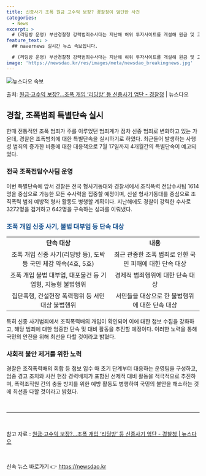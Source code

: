 ```yaml
---
title: 신종사기 조폭 원금 고수익 보장? 경찰청이 엄단한 사건
categories:
  - News
excerpt: >
  # (리딩방 운영) 부산경찰청 강력범죄수사대는 지난해 허위 투자사이트를 개설해 원금 및 고수익을 보장한다며 …
feature_text: >
  ## navernews 실시간 뉴스 속보입니다.

  # (리딩방 운영) 부산경찰청 강력범죄수사대는 지난해 허위 투자사이트를 개설해 원금 및 고수익을 보장한다며 …
image: 'https://newsdao.kr/res/images/meta/newsdao_breakingnews.jpg'
---
```


![뉴스다오 속보](https://newsdao.kr/res/images/meta/newsdao_breakingnews.jpg)

<p>출처: <a href="https://newsdao.kr/3371" rel="dofollow">원금·고수익 보장?…조폭 개입 ‘리딩방’ 등 신종사기 엄단 - 경찰청</a> | 뉴스다오</p>

<h2 data-ke-size="size26">경찰, 조폭범죄 특별단속 실시</h2>

<p data-ke-size="size16">한때 전통적인 조폭 범죄가 주를 이루었던 범죄계가 점차 신종 범죄로 변화하고 있는 가운데, 경찰은 조폭범죄에 대한 특별단속을 실시하기로 하였다. 최근들어 발생하는 사행성 범죄의 증가한 비중에 대한 대응책으로 7월 17일까지 4개월간의 특별단속이 예고되었다. </p>

<h3 data-ke-size="size24">전국 조폭전담수사팀 운영</h3>

<p data-ke-size="size16">이번 특별단속에 앞서 경찰은 전국 형사기동대와 경찰서에서 조직폭력 전담수사팀 1614명을 중심으로 가능한 모든 수사력을 집중할 예정이며, 신설 형사기동대를 중심으로 조직폭력 범죄 예방적 형사 활동도 병행할 계획이다. 지난해에도 경찰이 강력한 수사로 3272명을 검거하고 642명을 구속하는 성과를 이뤄냈다.</p>

<h3 data-ke-size="size24"><b><span style="color: #1a5490;">조폭 개입 신종 사기, 불법 대부업 등 단속 대상</span></b></h3>

<table>
	<tr>
		<td style="text-align: center; height: 17px;"><b>단속 대상</b></td>
		<td style="text-align: center; height: 17px;"><b>내용</b></td>
	</tr>
	<tr>
		<td style="text-align: center; height: 17px;">조폭 개입 신종 사기(리딩방 등), 도박 등 국민 체감 약속(4호, 5호)</td>
		<td style="text-align: center; height: 17px;">최근 관종한 조폭 범죄로 인한 국민 피해에 대한 단속 대상</td>
	</tr>
	<tr>
		<td style="text-align: center; height: 17px;">조폭 개입 불법 대부업, 대포물건 등 기업형, 지능형 불법행위</td>
		<td style="text-align: center; height: 17px;">경제적 범죄행위에 대한 단속 대상</td>
	</tr>
	<tr>
		<td style="text-align: center; height: 17px;">집단폭행, 건설현장 폭력행위 등 서민 대상 불법행위</td>
		<td style="text-align: center; height: 17px;">서민들을 대상으로 한 불법행위에 대한 단속 대상</td>
	</tr>
</table>

<p data-ke-size="size16">특히 신종 사기범죄에서 조직폭력배의 개입이 확인되어 이에 대한 첩보 수집을 강화하고, 해당 범죄에 대한 엄중한 단속 및 대비 활동을 추진할 예정이다. 이러한 노력을 통해 국민의 안전을 위해 최선을 다할 것이라고 밝혔다.</p>

<h3 data-ke-size="size24">사회적 불안 제거를 위한 노력</h3>

<p data-ke-size="size16">경찰은 조직폭력배의 회합 등 첩보 입수 때 초기 단계부터 대응하는 운영팀을 구성하고, 엄중 경고 조치와 사전 현장 경력배치가 포함된 선제적 대비 활동을 적극적으로 추진하며, 폭력조직원 간의 충돌 방지를 위한 예방 활동도 병행하여 국민의 불안을 해소하는 것에 최선을 다할 것이라고 밝혔다.</p>

<p data-ke-size="size16">&nbsp;</p>

<hr>

<p data-ke-size="size16">&nbsp;</p>

참고 자료 : [원금·고수익 보장?…조폭 개입 ‘리딩방’ 등 신종사기 엄단 - 경찰청 | 뉴스다오](https://newsdao.kr/3371)

<p data-ke-size="size16">&nbsp;</p> 

신속 뉴스 바로가기 👉 <a href="https://newsdao.kr" rel="dofollow">https://newsdao.kr</a>


